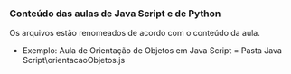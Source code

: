 ### Conteúdo das aulas de Java Script e de Python ###

Os arquivos estão renomeados de acordo com o conteúdo da aula.

- Exemplo: Aula de Orientação de Objetos em Java Script = Pasta Java Script\orientacaoObjetos.js
